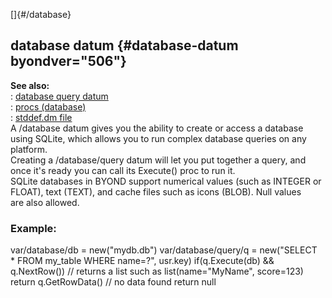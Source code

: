 []{#/database}    
## database datum {#database-datum byondver="506"}    
**See also:**    
:   [database query datum](/ref/database/query)    
:   [procs (database)](/ref/database/proc)    
:   [stddef.dm file](/ref/%7B%7Bappendix%7D%7D/stddef%2edm)    
A /database datum gives you the ability to create or access a database    
using SQLite, which allows you to run complex database queries on any    
platform.    
Creating a /database/query datum will let you put together a query, and    
once it\'s ready you can call its Execute() proc to run it.    
SQLite databases in BYOND support numerical values (such as INTEGER or    
FLOAT), text (TEXT), and cache files such as icons (BLOB). Null values    
are also allowed.    
### Example:    
var/database/db = new(\"mydb.db\") var/database/query/q = new(\"SELECT    
\* FROM my_table WHERE name=?\", usr.key) if(q.Execute(db) &&    
q.NextRow()) // returns a list such as list(name=\"MyName\", score=123)    
return q.GetRowData() // no data found return null  